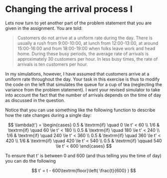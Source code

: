 # Changing the arrival process I

Lets now turn to yet another part of the problem statement that you are given in the assignment.  You are told:

> Customers do not arrive at a uniform rate during the day. There is usually a rush from 9:00-10:00, at lunch from 12:00-13:00, at around 15:00-16:00 and from 18:00-19:00 when folks leave work and head home. During these busy periods, the average rate of arrivals is approximately 30 customers per hour. In less busy times, the rate of arrivals is ten customers per hour.

In my simulations, however, I have assumed that customers arrive at a uniform rate throughout the day.  Your task in this exercise is thus to modify the code on the left that simulates the queue for a cup of tea (neglecting the variance from the problem statement).  I want your revised simulator to take into account the fact that the number of arrivals depends on the time of day as discussed in the question.

Notice that you can use something like the following function to describe how the rate changes during a single day:

$$
\lambda(t') = \begin{cases}
0.5 & \textrm{if} \quad 0 \le t' < 60 \\
1/6 & \textrm{if} \quad 60 \le t' < 180 \\
0.5 & \textrm{if} \quad 180 \le t' < 240 \\
1/6 & \textrm{if} \quad 240 \le t' < 360 \\
0.5 & \textrm{if} \quad 360 \le t' < 420 \\
1/6 & \textrm{if} \quad 420 \le t' < 540 \\
0.5 & \textrm{if} \qquad 540 \le t' < 600
\end{cases}
$$

To ensure that t' is between 0 and 600 (and thus telling you the time of day) you can do the following

$$
t' = t - 600\textrm{floor}\left( \frac{t}{600} )  
$$
